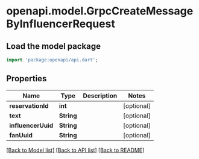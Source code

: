 # openapi.model.GrpcCreateMessageByInfluencerRequest

## Load the model package
```dart
import 'package:openapi/api.dart';
```

## Properties
Name | Type | Description | Notes
------------ | ------------- | ------------- | -------------
**reservationId** | **int** |  | [optional] 
**text** | **String** |  | [optional] 
**influencerUuid** | **String** |  | [optional] 
**fanUuid** | **String** |  | [optional] 

[[Back to Model list]](../README.md#documentation-for-models) [[Back to API list]](../README.md#documentation-for-api-endpoints) [[Back to README]](../README.md)


